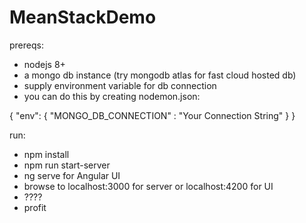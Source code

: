 # MeanStackDemo

prereqs:
- nodejs 8+
- a mongo db instance (try mongodb atlas for fast cloud hosted db)
- supply environment variable for db connection
- you can do this by creating nodemon.json:

{
  "env": {
    "MONGO_DB_CONNECTION" : "Your Connection String"
  }
}


run:
- npm install
- npm run start-server
- ng serve for Angular UI
- browse to localhost:3000 for server or localhost:4200 for UI
- ????
- profit
